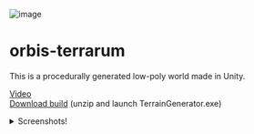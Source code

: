 ![image](https://github.com/lukedoukakis/orbis-terrarum/blob/main/images/img%20(5).png)
# orbis-terrarum

This is a procedurally generated low-poly world made in Unity.  
  
[Video](https://www.youtube.com/watch?v=K0nGPhG4Lio)  
[Download build](https://github.com/lukedoukakis/orbis-terrarum/raw/main/build.zip) (unzip and launch TerrainGenerator.exe)  
  
<details>
<summary>Screenshots!</summary>
  <img src="https://github.com/lukedoukakis/orbis-terrarum/blob/main/images/img%20(23).png">
  <img src="https://github.com/lukedoukakis/orbis-terrarum/blob/main/images/img%20(22).png">
  <img src="https://github.com/lukedoukakis/orbis-terrarum/blob/main/images/img%20(14).png">
  <img src="https://github.com/lukedoukakis/orbis-terrarum/blob/main/images/img%20(20).png">
  <img src="https://github.com/lukedoukakis/orbis-terrarum/blob/main/images/img%20(16).png">
  <img src="https://github.com/lukedoukakis/orbis-terrarum/blob/main/images/img%20(15).png">
  <img src="https://github.com/lukedoukakis/orbis-terrarum/blob/main/images/img%20(21).png">
  <img src="https://github.com/lukedoukakis/orbis-terrarum/blob/main/images/img%20(18).png">
  <img src="https://github.com/lukedoukakis/orbis-terrarum/blob/main/images/img%20(17).png">
</details>
